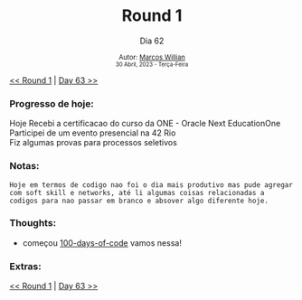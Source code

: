 <div align="center">
  <h1>Round 1</h1>
  <p>Dia 62</p>

  <sub>
    Autor: <a href="https://github.com/marcosmwx" target="_blank">Marcos Willian</a>
    <br>
    <small>30 Abril, 2023 -  Terça-Feira</small>
  </sub>
</div>

[<< Round 1](./README.MD) | [Day 63 >>](dia063.md)

### Progresso de hoje:

Hoje Recebi a certificacao do curso da ONE - Oracle Next EducationOne<br>
Participei de um evento presencial na 42 Rio<br>
Fiz algumas provas para processos seletivos<br>

### Notas:

    Hoje em termos de codigo nao foi o dia mais produtivo mas pude agregar com soft skill e networks, até li algumas coisas relacionadas a codigos para nao passar em branco e absover algo diferente hoje.

### Thoughts:

- começou [100-days-of-code](https://github.com/marcosmwx/100DaysOfCode) vamos nessa!

### Extras:

[<< Round 1](./README.MD) | [Day 63 >>](dia063.md)
